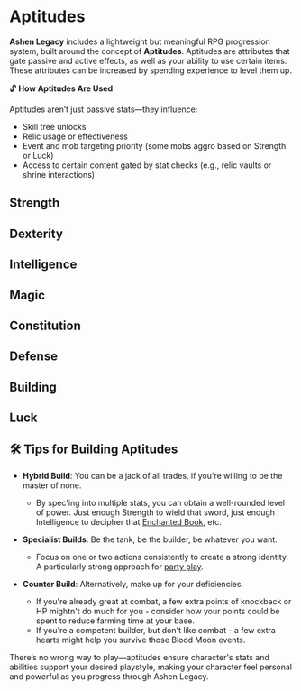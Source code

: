 # Aptitudes
**Ashen Legacy** includes a lightweight but meaningful RPG progression system, built around the concept of **Aptitudes**. Aptitudes are attributes that gate passive and active effects, as well as your ability to use certain items. These attributes can be increased by spending experience to level them up.


🔓 **How Aptitudes Are Used**

Aptitudes aren’t just passive stats—they influence:

- Skill tree unlocks
- Relic usage or effectiveness
- Event and mob targeting priority (some mobs aggro based on Strength or Luck)
- Access to certain content gated by stat checks (e.g., relic vaults or shrine interactions)

## Strength
## Dexterity
## Intelligence
## Magic
## Constitution
## Defense
## Building
## Luck

## 🛠️ Tips for Building Aptitudes

- **Hybrid Build**: You can be a jack of all trades, if you're willing to be the master of none.
	- By spec'ing into multiple stats, you can obtain a well-rounded level of power.  Just enough Strength to wield that sword, just enough Intelligence to decipher that [Enchanted Book](items#enchanted-books), etc.
    
- **Specialist Builds**: Be the tank, be the builder, be whatever you want.
	- Focus on one or two actions consistently to create a strong identity.  A particularly strong approach for [party play](party).
	
- **Counter Build**: Alternatively, make up for your deficiencies.
	- If you're already great at combat, a few extra points of knockback or HP mightn't do much for you - consider how your points could be spent to reduce farming time at your base.
	- If you're a competent builder, but don't like combat - a few extra hearts might help you survive those Blood Moon events. 

There’s no wrong way to play—aptitudes ensure character's stats and abilities support your desired playstyle, making your character feel personal and powerful as you progress through Ashen Legacy.